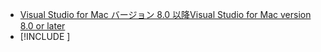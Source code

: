 * [<span data-ttu-id="f0d78-101">Visual Studio for Mac バージョン 8.0 以降</span><span class="sxs-lookup"><span data-stu-id="f0d78-101">Visual Studio for Mac version 8.0 or later</span></span>](https://visualstudio.microsoft.com/vs/mac/)
* [!INCLUDE [](~/includes/3.0-SDK.md)]
